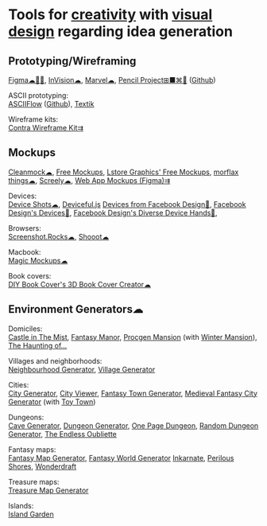 
# Tools for [creativity](https://adequate.life/creativity/) with [visual design](https://notageni.us/design/) regarding idea generation

## Prototyping/Wireframing

[Figma☁🍎🤖](https://www.figma.com/),
[InVision☁](https://www.invisionapp.com/),
[Marvel☁](https://marvelapp.com/),
[Pencil Project⊞■⌘🐧](https://pencil.evolus.vn/) ([Github](https://github.com/evolus/pencil))

ASCII prototyping:  
[ASCIIFlow](https://asciiflow.com/#/) ([Github](https://github.com/lewish/asciiflow)),
[Textik](https://textik.com/)

Wireframe kits:  
[Contra Wireframe Kit⇉](https://contrauikit.com/)

## Mockups

[Cleanmock☁](https://cleanmock.com/),
[Free Mockups](https://www.ls.graphics/free-mockups),
[Lstore Graphics' Free Mockups](https://www.ls.graphics/free-mockups),
[morflax things☁](https://things.morflax.com/),
[Screely☁](https://www.screely.com/),
[Web App Mockups (Figma)⇉](https://www.figma.com/community/file/945035983482109746)

Devices:  
[Device Shots☁](https://deviceshots.com/),
[Deviceful.js](https://deviceful.app/)
[Devices from Facebook Design🧛](https://design.facebook.com/toolsandresources/devices),
[Facebook Design's Devices🧛](https://facebook.design/devices),
[Facebook Design's Diverse Device Hands🧛](https://facebook.design/handskit),

Browsers:  
[Screenshot.Rocks☁](https://screenshot.rocks/),
[Shooot☁](https://shooot.bourhaouta.com/)

Macbook:  
[Magic Mockups☁](https://magicmockups.com/)

Book covers:  
[DIY Book Cover's 3D Book Cover Creator☁](https://diybookcovers.com/3Dmockups/)

## Environment Generators☁

Domiciles:  
[Castle in The Mist](https://watabou.itch.io/castle-in-the-mist),
[Fantasy Manor](https://watabou.itch.io/fantasy-manor),
[Procgen Mansion](https://watabou.itch.io/procgen-mansion) (with [Winter Mansion](https://watabou.itch.io/winter-mansion)),
[The Haunting of...](https://watabou.itch.io/the-haunting-of)

Villages and neighborhoods:  
[Neighbourhood Generator](https://watabou.itch.io/neighbourhood),
[Village Generator](https://watabou.itch.io/village-generator)

Cities:  
[City Generator](https://www.oskarstalberg.com/game/CityGenerator/),
[City Viewer](https://watabou.itch.io/city-viewer),
[Fantasy Town Generator](https://donjon.bin.sh/fantasy/town/),
[Medieval Fantasy City Generator](https://watabou.itch.io/medieval-fantasy-city-generator) (with [Toy Town](https://watabou.itch.io/toy-town))

Dungeons:  
[Cave Generator](https://www.myth-weavers.com/generators/cave),
[Dungeon Generator](https://www.myth-weavers.com/generate_dungeon.php),
[One Page Dungeon](https://watabou.itch.io/one-page-dungeon),
[Random Dungeon Generator](https://donjon.bin.sh/fantasy/dungeon/),
[The Endless Oubliette](https://oubliette.bin.sh/)

Fantasy maps:  
[Fantasy Map Generator](https://azgaar.github.io/Fantasy-Map-Generator/),
[Fantasy World Generator](https://donjon.bin.sh/fantasy/world/)
[Inkarnate](https://inkarnate.com/),
[Perilous Shores](https://watabou.itch.io/perilous-shores),
[Wonderdraft](https://www.wonderdraft.net/)

Treasure maps:  
[Treasure Map Generator](https://donjon.bin.sh/fantasy/treasure_map/)

Islands:  
[Island Garden](https://watabou.itch.io/island-garden)
